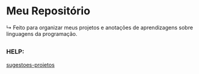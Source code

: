 # Meu Repositório 
  ↳  Feito para organizar meus projetos e anotações de aprendizagens sobre linguagens da programação.

##

### HELP: 

[sugestoes-projetos](https://github.com/rafaballerini/10ProjetosHTMLeCSS)
